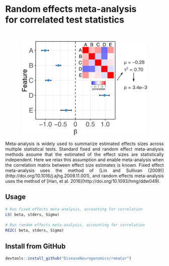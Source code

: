 
<br>

# Random effects meta-analysis<br>for correlated test statistics

<br>

<p align="center">
<img src=man/figures/image.png width="400">
</p>


<p align="justify"> 
Meta-analysis is widely used to summarize estimated effects sizes across multiple statistical tests. Standard fixed and random effect meta-analysis methods assume that the estimated of the effect sizes are statistically independent.  Here we relax this assumption and enable meta-analysis when the correlation matrix between effect size estimates is known.  Fixed effect meta-analysis uses the method of [Lin and Sullivan (2009)](http://doi.org/10.1016/j.ajhg.2009.11.001), and random effects meta-analysis uses the method of [Han, et al. 2016](http://doi.org/10.1093/hmg/ddw049).
 </p>

## Usage
```r
# Run fixed effects meta-analysis, accounting for correlation 
LS( beta, stders, Sigma)

# Run random effects meta-analysis, accounting for correlation 
RE2C( beta, stders, Sigma)
```


## Install from GitHub
```r
devtools::install_github("DiseaseNeurogenomics/remaCor")
```
